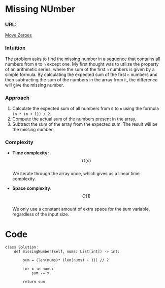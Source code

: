 # Missing NUmber

### URL:
[Move Zeroes](https://leetcode.com/problems/missing-number/)

### Intuition
The problem asks to find the missing number in a sequence that contains all numbers from `0` to `n` except one. My first thought was to utilize the property of an arithmetic series, where the sum of the first `n` numbers is given by a simple formula. By calculating the expected sum of the first `n` numbers and then subtracting the sum of the numbers in the array from it, the difference will give the missing number.

### Approach
1. Calculate the expected sum of all numbers from `0` to `n` using the formula `(n * (n + 1)) / 2`.
2. Compute the actual sum of the numbers present in the array.
3. Subtract the sum of the array from the expected sum. The result will be the missing number.

### Complexity
- **Time complexity:** $$O(n)$$  
  We iterate through the array once, which gives us a linear time complexity.

- **Space complexity:** $$O(1)$$  
  We only use a constant amount of extra space for the sum variable, regardless of the input size.

# Code
```
class Solution:
    def missingNumber(self, nums: List[int]) -> int:

        sum = (len(nums)* (len(nums) + 1)) // 2

        for x in nums:
            sum -= x
        
        return sum
        
```